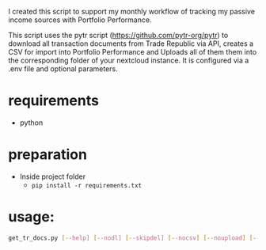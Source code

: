 I created this script to support my monthly workflow of tracking my passive income sources with Portfolio Performance.

This script uses the pytr script (https://github.com/pytr-org/pytr) to download all transaction 
documents from Trade Republic via API, creates a CSV for import into Portfolio Performance 
and Uploads all of them them into the corresponding folder of your nextcloud instance.
It is configured via a .env file and optional parameters.

# requirements
- python

# preparation
- Inside project folder 
    - `pip install -r requirements.txt`

# usage:
```bash
get_tr_docs.py [--help] [--nodl] [--skipdel] [--nocsv] [--noupload] [--ffc]
```